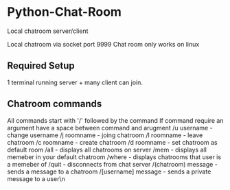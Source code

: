 # Python-Chat-Room
Local chatroom server/client

Local chatroom via socket port 9999
Chat room only works on linux

Required Setup
-----------
1 terminal running server + many client can join.

Chatroom commands
--------------
All commands start with '/' followed by the command
If command require an argument have a space between command and arugment
/u username         - change username
/j roomname         - joing chatroom
/l roomname         - leave chatroom 
/c roomname         - create chatroom 
/d roomname         - set chatroom as default room 
/all                - displays all chatrooms on server
/mem                - displays all memeber in your default chatroom
/where              - displays chatrooms that user is a memeber of
/quit               - disconnects from chat server
/(chatroom) message - sends a message to a chatroom
/[username] message - sends a private message to a user\n
